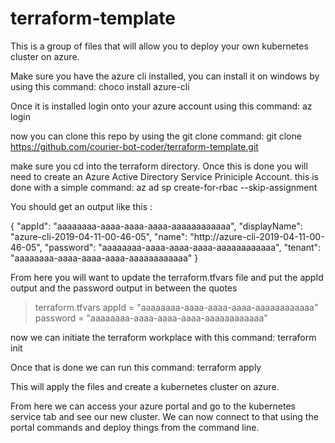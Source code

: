 # terraform-template
This is a group of files that will allow you to deploy your own kubernetes cluster on azure.

Make sure you have the azure cli installed, you can install it on windows by using this command: choco install azure-cli

Once it is installed login onto your azure account using this command: az login

now you can clone this repo by using the git clone command: git clone https://github.com/courier-bot-coder/terraform-template.git

make sure you cd into the terraform directory. Once this is done you will need to create an Azure Active Directory Service Priniciple Account.
this is done with a simple command: az ad sp create-for-rbac --skip-assignment

You should get an output like this :

{
  "appId": "aaaaaaaa-aaaa-aaaa-aaaa-aaaaaaaaaaaa",
  "displayName": "azure-cli-2019-04-11-00-46-05",
  "name": "http://azure-cli-2019-04-11-00-46-05",
  "password": "aaaaaaaa-aaaa-aaaa-aaaa-aaaaaaaaaaaa",
  "tenant": "aaaaaaaa-aaaa-aaaa-aaaa-aaaaaaaaaaaa"
}

From here you will want to update the terraform.tfvars file and put the appId output and the password output in between the quotes

> terraform.tfvars
appId    = "aaaaaaaa-aaaa-aaaa-aaaa-aaaaaaaaaaaa"
password = "aaaaaaaa-aaaa-aaaa-aaaa-aaaaaaaaaaaa"

now we can initiate the terraform workplace with this command: terraform init

Once that is done we can run this command: terraform apply

This will apply the files and create a kubernetes cluster on azure.

From here we can access your azure portal and go to the kubernetes service tab and see our new cluster. We can now connect to that using the portal commands and deploy things from the command line.
